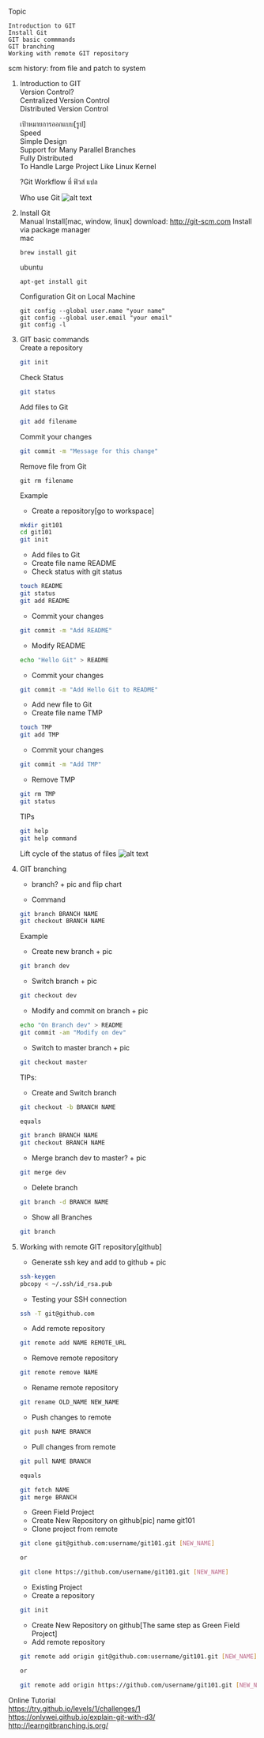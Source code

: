 Topic
```
Introduction to GIT  
Install Git
GIT basic commmands
GIT branching
Working with remote GIT repository
```
scm history: from file and patch to system

1. Introduction to GIT   
    Version Control?  
    Centralized Version Control  
    Distributed Version Control  

    เป้าหมายการออกแบบ[รูป]  
        Speed  
        Simple Design  
        Support for Many Parallel Branches  
        Fully Distributed  
        To Handle Large Project Like Linux Kernel  

    ?Git Workflow ที่ ฟิวส์ แปล   

    Who use Git
    ![alt text](./images/companies_and_projects.png "Companies & Project Using git")

2. Install Git  
    Manual Install[mac, window, linux]
        download: http://git-scm.com
    Install via package manager   
    mac
    ```
    brew install git
    ```
    ubuntu
    ```
    apt-get install git
    ```
    Configuration Git on Local Machine
    ```
    git config --global user.name "your name"
    git config --global user.email "your email"
    git config -l
    ```

3. GIT basic commands  
    Create a repository
    ```bash
    git init
    ```
    Check Status
    ```bash
    git status
    ```
    Add files to Git  
    ```bash
    git add filename
    ```
    Commit your changes
    ```bash
    git commit -m "Message for this change"
    ```
    Remove file from Git
    ```
    git rm filename
    ```

    Example  
    * Create a repository[go to workspace]  
    ```bash
    mkdir git101
    cd git101
    git init
    ```

    * Add files to Git  
     * Create file name README   
     * Check status with git status  

    ```bash
    touch README
    git status
    git add README
    ```
    * Commit your changes
    ```bash
    git commit -m "Add README"
    ```
    * Modify README
    ```bash
    echo "Hello Git" > README
    ```
    * Commit your changes
    ```bash
    git commit -m "Add Hello Git to README"
    ```
    * Add new file to Git  
     * Create file name TMP

    ```bash
    touch TMP
    git add TMP
    ```
    * Commit your changes
    ```bash
    git commit -m "Add TMP"
    ```
    * Remove TMP
    ```bash
    git rm TMP
    git status
    ```

    TIPs
    ```bash
    git help
    git help command
    ```

    Lift cycle of the status of files
    ![alt text](./images/lifecycle.png "The lifecycle of the status of your files")

4. GIT branching
    * branch? + pic and flip chart

    * Command
    ```bash
    git branch BRANCH NAME
    git checkout BRANCH NAME
    ```

    Example
    * Create new branch + pic
    ```bash
    git branch dev
    ```
    * Switch branch + pic
    ```bash
    git checkout dev
    ```
    * Modify and commit on branch + pic
    ```bash
    echo "On Branch dev" > README
    git commit -am "Modify on dev"
    ```
    * Switch to master branch + pic
    ```bash
    git checkout master
    ```
    TIPs:
    * Create and Switch branch
    ```bash
    git checkout -b BRANCH NAME

    equals

    git branch BRANCH NAME
    git checkout BRANCH NAME
    ```
    * Merge branch dev to master? + pic
    ```bash
    git merge dev
    ```
    * Delete branch
    ```bash
    git branch -d BRANCH NAME
    ```
    * Show all Branches
    ```bash
    git branch
    ```

5. Working with remote GIT repository[github]
    * Generate ssh key and add to github + pic
    ```bash
    ssh-keygen
    pbcopy < ~/.ssh/id_rsa.pub
    ```
    * Testing your SSH connection
    ```bash
    ssh -T git@github.com
    ```
    * Add remote repository
    ```bash
    git remote add NAME REMOTE_URL
    ```
    * Remove remote repository
    ```bash
    git remote remove NAME
    ```
    * Rename remote repository
    ```bash
    git rename OLD_NAME NEW_NAME
    ```
    * Push changes to remote
    ```bash
    git push NAME BRANCH
    ```
    * Pull changes from remote
    ```bash
    git pull NAME BRANCH

    equals

    git fetch NAME
    git merge BRANCH
    ```

    * Green Field Project  
     * Create New Repository on github[pic] name git101
     * Clone project from remote
    ```bash
    git clone git@github.com:username/git101.git [NEW_NAME]

    or

    git clone https://github.com/username/git101.git [NEW_NAME]
    ```
    * Existing Project
     * Create a repository
    ```bash
    git init
    ```
     * Create New Repository on github[The same step as Green Field Project]
     * Add remote repository
    ```bash
    git remote add origin git@github.com:username/git101.git [NEW_NAME]

    or

    git remote add origin https://github.com/username/git101.git [NEW_NAME]
    ```

Online Tutorial  
https://try.github.io/levels/1/challenges/1  
https://onlywei.github.io/explain-git-with-d3/  
http://learngitbranching.js.org/  

